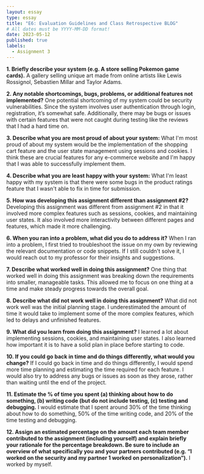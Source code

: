 ```yaml
---
layout: essay
type: essay
title: "E6: Evaluation Guidelines and Class Retrospective BLOG"
# All dates must be YYYY-MM-DD format!
date: 2023-05-12
published: true
labels:
  - Assignment 3
---
```

**1. Briefly describe your system (e.g. A store selling Pokemon game cards).** A gallery selling unique art made from online artists like Lewis Rossignol, Sebastien Millar and Taylor Adams.

**2. Any notable shortcomings, bugs, problems, or additional features not implemented?** One potential shortcoming of my system could be security vulnerabilities. Since the system involves user authentication through login, registration, it’s somewhat safe. Additionally, there may be bugs or issues with certain features that were not caught during testing like the reviews that I had a hard time on. 

**3. Describe what you are most proud of about your system:** What I'm most proud of about my system would be the implementation of the shopping cart feature and the user state management using sessions and cookies. I think these are crucial features for any e-commerce website and I'm happy that I was able to successfully implement them.

**4. Describe what you are least happy with your system:** What I'm least happy with my system is that there were some bugs in the product ratings feature that I wasn't able to fix in time for submission. 

**5. How was developing this assignment different than assignment #2?** Developing this assignment was different from assignment #2 in that it involved more complex features such as sessions, cookies, and maintaining user states. It also involved more interactivity between different pages and features, which made it more challenging.

**6. When you ran into a problem, what did you do to address it?** When I ran into a problem, I first tried to troubleshoot the issue on my own by reviewing the relevant documentation or code snippets. If I still couldn't solve it, I would reach out to my professor for their insights and suggestions.

**7. Describe what worked well in doing this assignment?** One thing that worked well in doing this assignment was breaking down the requirements into smaller, manageable tasks. This allowed me to focus on one thing at a time and make steady progress towards the overall goal.

**8. Describe what did not work well in doing this assignment?** What did not work well was the initial planning stage. I underestimated the amount of time it would take to implement some of the more complex features, which led to delays and unfinished features.

**9. What did you learn from doing this assignment?** I learned a lot about implementing sessions, cookies, and maintaining user states. I also learned how important it is to have a solid plan in place before starting to code.

**10. If you could go back in time and do things differently, what would you change?** If I could go back in time and do things differently, I would spend more time planning and estimating the time required for each feature. I would also try to address any bugs or issues as soon as they arose, rather than waiting until the end of the project.

**11. Estimate the % of time you spent (a) thinking about how to do something, (b) writing code (but do not include testing, (c) testing and debugging.** I would estimate that I spent around 30% of the time thinking about how to do something, 50% of the time writing code, and 20% of the time testing and debugging. 

**12. Assign an estimated percentage on the amount each team member contributed to the assignment (including yourself) and explain briefly your rationale for the percentage breakdown. Be sure to include an overview of what specifically you and your partners contributed (e.g. “I worked on the security and my partner 1 worked on personalization”).** I worked by myself.
